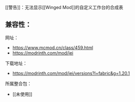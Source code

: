 [[警告]]：无法显示[[Winged Mod]]的自定义工作台的合成表

兼容性：
- 

网址：
- https://www.mcmod.cn/class/459.html
- https://modrinth.com/mod/jei

下载地址：
- https://modrinth.com/mod/jei/versions?l=fabric&g=1.20.1

所属整合包：
- [[未使用]]